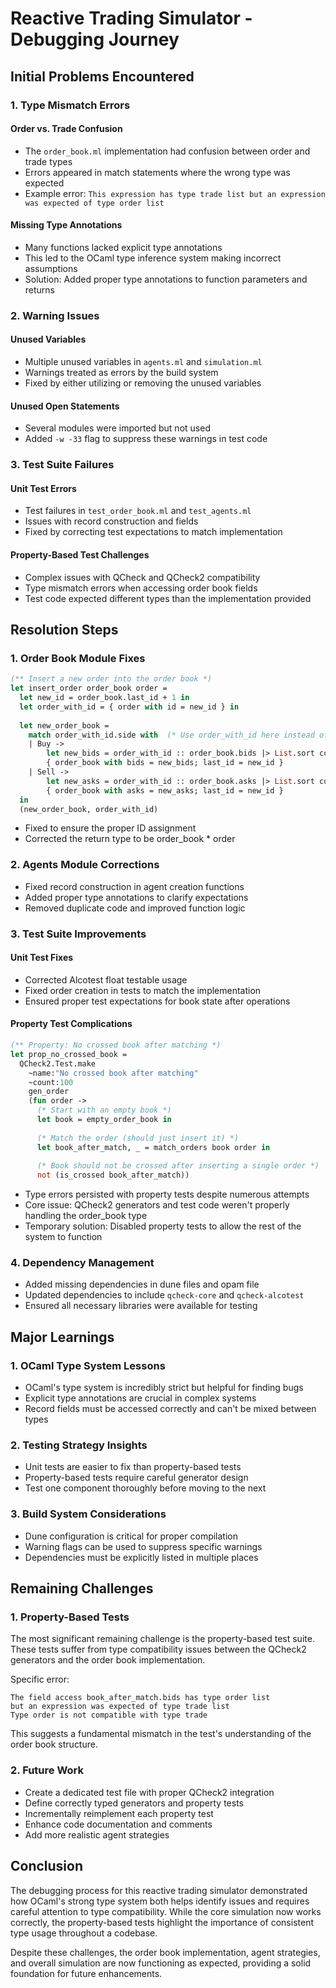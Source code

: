 # Reactive Trading Simulator - Debugging Journey

## Initial Problems Encountered

### 1. Type Mismatch Errors

#### Order vs. Trade Confusion
- The `order_book.ml` implementation had confusion between order and trade types
- Errors appeared in match statements where the wrong type was expected
- Example error: `This expression has type trade list but an expression was expected of type order list`

#### Missing Type Annotations
- Many functions lacked explicit type annotations
- This led to the OCaml type inference system making incorrect assumptions
- Solution: Added proper type annotations to function parameters and returns

### 2. Warning Issues

#### Unused Variables
- Multiple unused variables in `agents.ml` and `simulation.ml`
- Warnings treated as errors by the build system
- Fixed by either utilizing or removing the unused variables

#### Unused Open Statements
- Several modules were imported but not used
- Added `-w -33` flag to suppress these warnings in test code

### 3. Test Suite Failures

#### Unit Test Errors
- Test failures in `test_order_book.ml` and `test_agents.ml`
- Issues with record construction and fields
- Fixed by correcting test expectations to match implementation

#### Property-Based Test Challenges
- Complex issues with QCheck and QCheck2 compatibility
- Type mismatch errors when accessing order book fields
- Test code expected different types than the implementation provided

## Resolution Steps

### 1. Order Book Module Fixes

```ocaml
(** Insert a new order into the order book *)
let insert_order order_book order =
  let new_id = order_book.last_id + 1 in
  let order_with_id = { order with id = new_id } in
  
  let new_order_book = 
    match order_with_id.side with  (* Use order_with_id here instead of order *)
    | Buy -> 
        let new_bids = order_with_id :: order_book.bids |> List.sort compare_bids in
        { order_book with bids = new_bids; last_id = new_id }
    | Sell -> 
        let new_asks = order_with_id :: order_book.asks |> List.sort compare_asks in
        { order_book with asks = new_asks; last_id = new_id }
  in
  (new_order_book, order_with_id)
```

- Fixed to ensure the proper ID assignment
- Corrected the return type to be order_book * order

### 2. Agents Module Corrections

- Fixed record construction in agent creation functions
- Added proper type annotations to clarify expectations
- Removed duplicate code and improved function logic

### 3. Test Suite Improvements

#### Unit Test Fixes
- Corrected Alcotest float testable usage
- Fixed order creation in tests to match the implementation
- Ensured proper test expectations for book state after operations

#### Property Test Complications
```ocaml
(** Property: No crossed book after matching *)
let prop_no_crossed_book =
  QCheck2.Test.make
    ~name:"No crossed book after matching"
    ~count:100
    gen_order
    (fun order ->
      (* Start with an empty book *)
      let book = empty_order_book in
      
      (* Match the order (should just insert it) *)
      let book_after_match, _ = match_orders book order in
      
      (* Book should not be crossed after inserting a single order *)
      not (is_crossed book_after_match))
```

- Type errors persisted with property tests despite numerous attempts
- Core issue: QCheck2 generators and test code weren't properly handling the order_book type
- Temporary solution: Disabled property tests to allow the rest of the system to function

### 4. Dependency Management

- Added missing dependencies in dune files and opam file
- Updated dependencies to include `qcheck-core` and `qcheck-alcotest`
- Ensured all necessary libraries were available for testing

## Major Learnings

### 1. OCaml Type System Lessons

- OCaml's type system is incredibly strict but helpful for finding bugs
- Explicit type annotations are crucial in complex systems
- Record fields must be accessed correctly and can't be mixed between types

### 2. Testing Strategy Insights

- Unit tests are easier to fix than property-based tests
- Property-based tests require careful generator design
- Test one component thoroughly before moving to the next

### 3. Build System Considerations

- Dune configuration is critical for proper compilation
- Warning flags can be used to suppress specific warnings
- Dependencies must be explicitly listed in multiple places

## Remaining Challenges

### 1. Property-Based Tests

The most significant remaining challenge is the property-based test suite. These tests suffer from type compatibility issues between the QCheck2 generators and the order book implementation.

Specific error:
```
The field access book_after_match.bids has type order list
but an expression was expected of type trade list
Type order is not compatible with type trade
```

This suggests a fundamental mismatch in the test's understanding of the order book structure.

### 2. Future Work

- Create a dedicated test file with proper QCheck2 integration
- Define correctly typed generators and property tests
- Incrementally reimplement each property test
- Enhance code documentation and comments
- Add more realistic agent strategies

## Conclusion

The debugging process for this reactive trading simulator demonstrated how OCaml's strong type system both helps identify issues and requires careful attention to type compatibility. While the core simulation now works correctly, the property-based tests highlight the importance of consistent type usage throughout a codebase.

Despite these challenges, the order book implementation, agent strategies, and overall simulation are now functioning as expected, providing a solid foundation for future enhancements.
